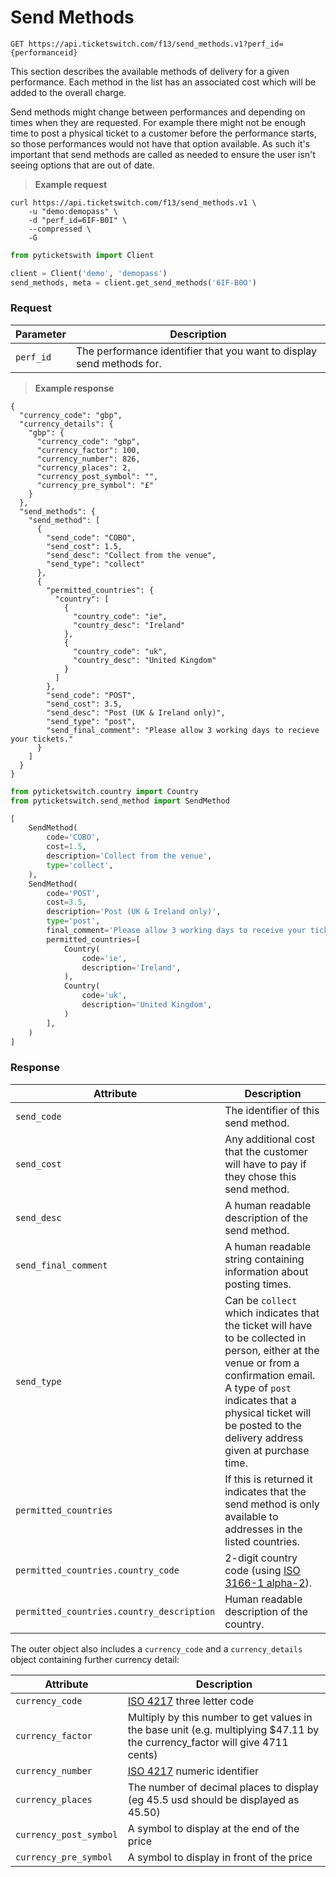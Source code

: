 # Send Methods

```
GET https://api.ticketswitch.com/f13/send_methods.v1?perf_id={performanceid}
```

This section describes the available methods of delivery for a given
performance. Each method in the list has an associated cost which will be added
to the overall charge.

Send methods might change between performances and depending on times when they
are requested. For example there might not be enough time to post a physical
ticket to a customer before the performance starts, so those performances would
not have that option available. As such it's important that send methods are
called as needed to ensure the user isn't seeing options that are out of date.


> **Example request**

```shell
curl https://api.ticketswitch.com/f13/send_methods.v1 \
    -u "demo:demopass" \
    -d "perf_id=6IF-B0I" \
    --compressed \
    -G
```

```python
from pyticketswith import Client

client = Client('demo', 'demopass')
send_methods, meta = client.get_send_methods('6IF-B0O')
```

### Request

Parameter | Description
--------- | -----------
`perf_id` | The performance identifier that you want to display send methods for.

> **Example response**

```shell
{
  "currency_code": "gbp",
  "currency_details": {
    "gbp": {
      "currency_code": "gbp",
      "currency_factor": 100,
      "currency_number": 826,
      "currency_places": 2,
      "currency_post_symbol": "",
      "currency_pre_symbol": "£"
    }
  },
  "send_methods": {
    "send_method": [
      {
        "send_code": "COBO",
        "send_cost": 1.5,
        "send_desc": "Collect from the venue",
        "send_type": "collect"
      },
      {
        "permitted_countries": {
          "country": [
            {
              "country_code": "ie",
              "country_desc": "Ireland"
            },
            {
              "country_code": "uk",
              "country_desc": "United Kingdom"
            }
          ]
        },
        "send_code": "POST",
        "send_cost": 3.5,
        "send_desc": "Post (UK & Ireland only)",
        "send_type": "post",
        "send_final_comment": "Please allow 3 working days to recieve your tickets."
      }
    ]
  }
}
```

```python
from pyticketswitch.country import Country
from pyticketswitch.send_method import SendMethod

[
    SendMethod(
        code='COBO',
        cost=1.5,
        description='Collect from the venue',
        type='collect',
    ),
    SendMethod(
        code='POST',
        cost=3.5,
        description='Post (UK & Ireland only)',
        type='post',
        final_comment='Please allow 3 working days to receive your tickets.'
        permitted_countries=[
            Country(
                code='ie',
                description='Ireland',
            ),
            Country(
                code='uk',
                description='United Kingdom',
            )
        ],
    )
]
```


### Response

Attribute | Description
--------- | -----------
`send_code` | The identifier of this send method.
`send_cost` | Any additional cost that the customer will have to pay if they chose this send method.
`send_desc` | A human readable description of the send method.
`send_final_comment` | A human readable string containing information about posting times.
`send_type` | Can be `collect` which indicates that the ticket will have to be collected in person, either at the venue or from a confirmation email. A type of `post` indicates that a physical ticket will be posted to the delivery address given at purchase time.
`permitted_countries` | If this is returned it indicates that the send method is only available to addresses in the listed countries.
`permitted_countries.country_code` | 2-digit country code (using [ISO 3166-1 alpha-2](https://en.wikipedia.org/wiki/ISO_3166-1_alpha-2)).
`permitted_countries.country_description` | Human readable description of the country.


The outer object also includes a `currency_code` and a `currency_details` object
containing further currency detail:

Attribute | Description
--------- | -----------
`currency_code` | [ISO 4217](https://en.wikipedia.org/wiki/ISO_4217) three letter code
`currency_factor` | Multiply by this number to get values in the base unit (e.g. multiplying $47.11 by the currency_factor will give 4711 cents)
`currency_number` | [ISO 4217](https://en.wikipedia.org/wiki/ISO_4217) numeric identifier
`currency_places` | The number of decimal places to display (eg 45.5 usd should be displayed as 45.50)
`currency_post_symbol` | A symbol to display at the end of the price
`currency_pre_symbol` | A symbol to display in front of the price
